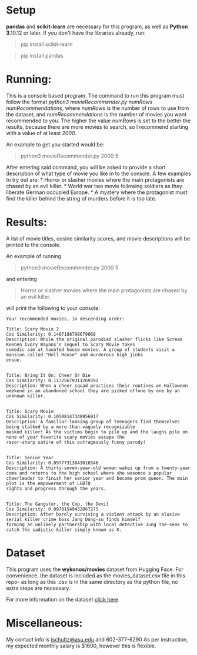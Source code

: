 Setup
============
**pandas** and **scikit-learn** are necessary for this program, as well as **Python 3**.10.12 or later. If you don't have the libraries already, run:
> pip install scikit-learn

> pip install pandas

Running:
============
This is a console based program. The command to run this program must follow the format *python3 movieRecommender.py numRows numRecommendations*, where *numRows* is the number of rows to use from the dataset, and *numRecommendations* is the number of movies you want recommended to you. 
The higher the value numRows is set to the better the results, because there are more movies to search, so I recommend starting with a value of at least *2000*. 

An example to get you started would be:
> python3 movieRecommender.py 2000 5

After entering said command, you will be asked to provide a short description of what type of movie you like in to the console. A few examples to try out are:
    * Horror or slasher movies where the main protagonists are chased by an evil killer.
    * World war two movie following soldiers as they liberate German occupied Europe.
    * A mystery where the protagonist must find the killer behind the string of murders before it is too late.

Results:
============
A list of movie titles, cosine similarity scores, and movie descriptions will be printed to the console. 

An example of running 
> python3 movieRecommender.py 2000 5 

and entering
> Horror or slasher movies where the main protagonists are chased by an evil killer.

will print the following to your console:
~~~
Your recommended movies, in descending order:

Title: Scary Movie 2
Cos Similarity: 0.1407188798679068
Description: While the original parodied slasher flicks like Scream Keenen Ivory Wayans's sequel to Scary Movie takes
comedic aim at haunted house movies. A group of students visit a mansion called "Hell House" and murderous high jinks
ensue.


Title: Bring It On: Cheer Or Die
Cos Similarity: 0.11725679311269392
Description: When a cheer squad practices their routines on Halloween weekend in an abandoned school they are picked offone by one by an unknown killer.


Title: Scary Movie
Cos Similarity: 0.10508147348956917
Description: A familiar-looking group of teenagers find themselves being stalked by a more-than-vaguely recognizable
masked killer! As the victims begin to pile up and the laughs pile on none of your favorite scary movies escape the
razor-sharp satire of this outrageously funny parody!


Title: Senior Year
Cos Similarity: 0.09777313843010346
Description: A thirty-seven-year-old woman wakes up from a twenty-year coma and returns to the high school where she wasonce a popular cheerleader to finish her senior year and become prom queen. The main plot is the empowerment of LGBTQ
rights and progress through the years.


Title: The Gangster, the Cop, the Devil
Cos Similarity: 0.09701549432067275
Description: After barely surviving a violent attack by an elusive serial killer crime boss Jang Dong-su finds himself
forming an unlikely partnership with local detective Jung Tae-seok to catch the sadistic killer simply known as K.
~~~

Dataset
============
This program uses the **wykonos/movies** dataset from Hugging Face. For convenience, the dataset is included as the movies_dataset.csv file in this repo- as long as this .csv is in the same directory as the python file, no extra steps are necessary.

For more information on the dataset [click here](https://huggingface.co/datasets/wykonos/movies?row=5)

Miscellaneous:
============
My contact info is ischultz@asu.edu and 602-377-6290
As per instruction, my expected monthly salary is $1600, however this is flexible. 